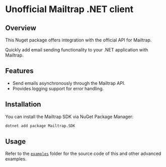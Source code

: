 # Unofficial Mailtrap .NET client

## Overview

This Nuget package offers integration with the official API for Mailtrap.

Quickly add email sending functionality to your .NET application with Mailtrap.

## Features

- Send emails asynchronously through the Mailtrap API.
- Provides logging support for error handling.

## Installation

You can install the Mailtrap SDK via NuGet Package Manager:

```bash
dotnet add package Mailtrap.SDK
```
## Usage
Refer to the [`examples`](examples/Mailtrap.SDK.Examples) folder for the source code of this and other advanced examples.

